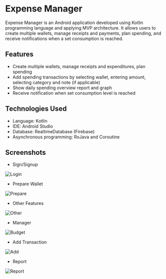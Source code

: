 # Expense Manager

Expense Manager is an Android application developed using Kotlin programming language and applying MVP architecture. It allows users to create multiple wallets, manage receipts and payments, plan spending, and receive notifications when a set consumption is reached.

## Features

- Create multiple wallets, manage receipts and expenditures, plan spending
- Add spending transactions by selecting wallet, entering amount, selecting category and note (if applicable)
- Show daily spending overview report and graph
- Receive notification when set consumption level is reached

## Technologies Used

- Language: Kotlin
- IDE: Android Studio
- Database: RealtimeDatabase (Firebase)
- Asynchronous programming: RxJava and Coroutine

## Screenshots

- Sign/Signup

![Login](https://github.com/mrduongtien/ExpenseManager/assets/105474421/dafd2f1d-8f60-46bd-b1f0-6a1b8b3c069c)

- Prepare Wallet

![Prepare](https://github.com/mrduongtien/ExpenseManager/assets/105474421/6c4c0c48-21a7-49bf-b318-cc5883efce1d)

- Other Features

![Other](https://github.com/mrduongtien/ExpenseManager/assets/105474421/0ba702c9-c967-4a24-8a97-39b1a5577351)

- Manager

![Budget](https://github.com/mrduongtien/ExpenseManager/assets/105474421/5288fb8e-88bd-4128-b004-232857e58f10)

- Add Transaction

![Add](https://github.com/mrduongtien/ExpenseManager/assets/105474421/614956b1-611e-4534-8cf0-3cac8eb99d07)

- Report

![Report](https://github.com/mrduongtien/ExpenseManager/assets/105474421/9e64cd4f-8aff-423b-a583-ae383c93adf3)
